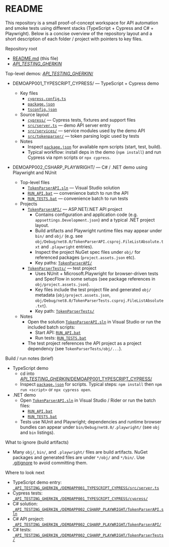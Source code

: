 # README

This repository is a small proof-of-concept workspace for API automation and smoke tests using different stacks (TypeScript + Cypress and C# + Playwright). Below is a concise overview of the repository layout and a short description of each folder / project with pointers to key files.

Repository root

- [README.md](README.md) (this file)
- [_API_TESTING_GHERKIN_](./_API_TESTING_GHERKIN_/)

Top-level demos: [_API_TESTING_GHERKIN_/](./_API_TESTING_GHERKIN_/)

- DEMOAPP001_TYPESCRIPT_CYPRESS/ — TypeScript + Cypress demo
  - Key files
    - [`cypress.config.ts`](./_API_TESTING_GHERKIN_/DEMOAPP001_TYPESCRIPT_CYPRESS/cypress.config.ts)
    - [`package.json`](./_API_TESTING_GHERKIN_/DEMOAPP001_TYPESCRIPT_CYPRESS/package.json)
    - [`tsconfig.json`](./_API_TESTING_GHERKIN_/DEMOAPP001_TYPESCRIPT_CYPRESS/tsconfig.json)
  - Source layout
    - [`cypress/`](./_API_TESTING_GHERKIN_/DEMOAPP001_TYPESCRIPT_CYPRESS/cypress/) — Cypress tests, fixtures and support files
    - [`src/server.ts`](./_API_TESTING_GHERKIN_/DEMOAPP001_TYPESCRIPT_CYPRESS/src/server.ts) — demo API server entry
    - [`src/services/`](./_API_TESTING_GHERKIN_/DEMOAPP001_TYPESCRIPT_CYPRESS/src/services/) — service modules used by the demo API
    - [`src/tokenparser/`](./_API_TESTING_GHERKIN_/DEMOAPP001_TYPESCRIPT_CYPRESS/src/tokenparser/) — token parsing logic used by tests
  - Notes
    - Inspect [`package.json`](./_API_TESTING_GHERKIN_/DEMOAPP001_TYPESCRIPT_CYPRESS/package.json) for available npm scripts (start, test, build).
    - Typical workflow: install deps in the demo (`npm install`) and run Cypress via npm scripts or `npx cypress`.

- DEMOAPP002_CSHARP_PLAYWRIGHT/ — C# / .NET demo using Playwright and NUnit
  - Top-level files
    - [`TokenParserAPI.sln`](./_API_TESTING_GHERKIN_/DEMOAPP002_CSHARP_PLAYWRIGHT/TokenParserAPI.sln) — Visual Studio solution
    - [`RUN_API.bat`](./_API_TESTING_GHERKIN_/DEMOAPP002_CSHARP_PLAYWRIGHT/RUN_API.bat) — convenience batch to run the API
    - [`RUN_TESTS.bat`](./_API_TESTING_GHERKIN_/DEMOAPP002_CSHARP_PLAYWRIGHT/RUN_TESTS.bat) — convenience batch to run tests
  - Projects
    - [`TokenParserAPI/`](./_API_TESTING_GHERKIN_/DEMOAPP002_CSHARP_PLAYWRIGHT/TokenParserAPI/) — ASP.NET/.NET API project
      - Contains configuration and application code (e.g. `appsettings.Development.json`) and a typical .NET project layout.
      - Build artifacts and Playwright runtime files may appear under `bin/` and `obj/` (e.g. see `obj/Debug/net8.0/TokenParserAPI.csproj.FileListAbsolute.txt` and `.playwright` entries).
      - Inspect the project NuGet spec files under `obj/` for referenced packages (`project.assets.json` etc).
      - Key paths: [`TokenParserAPI/`](./_API_TESTING_GHERKIN_/DEMOAPP002_CSHARP_PLAYWRIGHT/TokenParserAPI/)
    - [`TokenParserTests/`](./_API_TESTING_GHERKIN_/DEMOAPP002_CSHARP_PLAYWRIGHT/TokenParserTests/) — test project
      - Uses NUnit + Microsoft.Playwright for browser-driven tests and SpecFlow in some setups (see package references in `obj/project.assets.json`).
      - Key files include the test project file and generated `obj/` metadata (`obj/project.assets.json`, `obj/Debug/net8.0/TokenParserTests.csproj.FileListAbsolute.txt`).
      - Key path: [`TokenParserTests/`](./_API_TESTING_GHERKIN_/DEMOAPP002_CSHARP_PLAYWRIGHT/TokenParserTests/)
  - Notes
    - Open the solution [`TokenParserAPI.sln`](./_API_TESTING_GHERKIN_/DEMOAPP002_CSHARP_PLAYWRIGHT/TokenParserAPI.sln) in Visual Studio or run the included batch scripts:
      - Start API: [`RUN_API.bat`](./_API_TESTING_GHERKIN_/DEMOAPP002_CSHARP_PLAYWRIGHT/RUN_API.bat)
      - Run tests: [`RUN_TESTS.bat`](./_API_TESTING_GHERKIN_/DEMOAPP002_CSHARP_PLAYWRIGHT/RUN_TESTS.bat)
    - The test project references the API project as a project dependency (see `TokenParserTests/obj/...`).

Build / run notes (brief)

- TypeScript demo
  - cd into [_API_TESTING_GHERKIN_/DEMOAPP001_TYPESCRIPT_CYPRESS/](./_API_TESTING_GHERKIN_/DEMOAPP001_TYPESCRIPT_CYPRESS/)
  - Inspect [`package.json`](./_API_TESTING_GHERKIN_/DEMOAPP001_TYPESCRIPT_CYPRESS/package.json) for scripts. Typical steps: `npm install` then `npm run <script>` or `npx cypress open`.
- .NET demo
  - Open [`TokenParserAPI.sln`](./_API_TESTING_GHERKIN_/DEMOAPP002_CSHARP_PLAYWRIGHT/TokenParserAPI.sln) in Visual Studio / Rider or run the batch files:
    - [`RUN_API.bat`](./_API_TESTING_GHERKIN_/DEMOAPP002_CSHARP_PLAYWRIGHT/RUN_API.bat)
    - [`RUN_TESTS.bat`](./_API_TESTING_GHERKIN_/DEMOAPP002_CSHARP_PLAYWRIGHT/RUN_TESTS.bat)
  - Tests use NUnit and Playwright; dependencies and runtime browser bundles can appear under `bin/Debug/net8.0/.playwright/` (see `obj` and `bin` listings).

What to ignore (build artifacts)

- Many `obj/`, `bin/`, and `.playwright/` files are build artifacts. NuGet packages and generated files are under `*/obj/` and `*/bin/`. Use [.gitignore](.gitignore) to avoid committing them.

Where to look next

- TypeScript demo entry: [`_API_TESTING_GHERKIN_/DEMOAPP001_TYPESCRIPT_CYPRESS/src/server.ts`](./_API_TESTING_GHERKIN_/DEMOAPP001_TYPESCRIPT_CYPRESS/src/server.ts)
- Cypress tests: [`_API_TESTING_GHERKIN_/DEMOAPP001_TYPESCRIPT_CYPRESS/cypress/`](./_API_TESTING_GHERKIN_/DEMOAPP001_TYPESCRIPT_CYPRESS/cypress/)
- C# solution: [`_API_TESTING_GHERKIN_/DEMOAPP002_CSHARP_PLAYWRIGHT/TokenParserAPI.sln`](./_API_TESTING_GHERKIN_/DEMOAPP002_CSHARP_PLAYWRIGHT/TokenParserAPI.sln)
- C# API project: [`_API_TESTING_GHERKIN_/DEMOAPP002_CSHARP_PLAYWRIGHT/TokenParserAPI/`](./_API_TESTING_GHERKIN_/DEMOAPP002_CSHARP_PLAYWRIGHT/TokenParserAPI/)
- C# tests: [`_API_TESTING_GHERKIN_/DEMOAPP002_CSHARP_PLAYWRIGHT/TokenParserTests/`](./_API_TESTING_GHERKIN_/DEMOAPP002_CSHARP_PLAYWRIGHT/TokenParserTests/)
